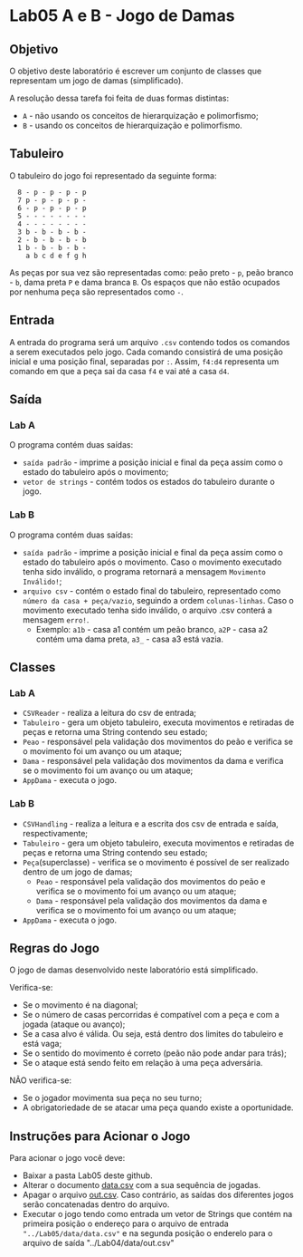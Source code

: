 # Lab05 A e B - Jogo de Damas

## Objetivo

O objetivo deste laboratório é escrever um conjunto de classes que representam um jogo de damas (simplificado).

A resolução dessa tarefa foi feita de duas formas distintas: 

* `A` - não usando os conceitos de hierarquização e polimorfismo;
* `B` - usando os conceitos de hierarquização e polimorfismo.

## Tabuleiro

O tabuleiro do jogo foi representado da seguinte forma:

~~~
  8 - p - p - p - p
  7 p - p - p - p -
  6 - p - p - p - p
  5 - - - - - - - -
  4 - - - - - - - -
  3 b - b - b - b -
  2 - b - b - b - b
  1 b - b - b - b -
    a b c d e f g h 
~~~
    
As peças por sua vez são representadas como: peão preto - `p`, peão branco - `b`, dama preta `P` e dama branca `B`.
Os espaços que não estão ocupados por nenhuma peça são representados como `-`.

## Entrada

A entrada do programa será um arquivo `.csv` contendo todos os comandos a serem executados pelo jogo. Cada comando consistirá de uma posição inicial e uma posição final, separadas por `:`. Assim, `f4:d4` representa um comando em que a peça sai da casa `f4` e vai até a casa `d4`.

## Saída

### Lab A

O programa contém duas saídas:

* `saída padrão` - imprime a posição inicial e final da peça assim como o estado do tabuleiro após o movimento;
* `vetor de strings` - contém todos os estados do tabuleiro durante o jogo.

### Lab B

O programa contém duas saídas:

* `saída padrão` - imprime a posição inicial e final da peça assim como o estado do tabuleiro após o movimento. Caso o movimento executado tenha sido inválido, o programa retornará a mensagem `Movimento Inválido!`;
* `arquivo csv` - contém o estado final do tabuleiro, representado como `número da casa + peça/vazio`, seguindo a ordem `colunas-linhas`. Caso o movimento executado tenha sido inválido, o arquivo .csv conterá a mensagem `erro!`.
  * Exemplo: `a1b` - casa a1 contém um peão branco, `a2P` - casa a2 contém uma dama preta, `a3_` - casa a3 está vazia.
## Classes

### Lab A

* `CSVReader` - realiza a leitura do csv de entrada;
* `Tabuleiro` - gera um objeto tabuleiro, executa movimentos e retiradas de peças e retorna uma String contendo seu estado;
* `Peao` - responsável pela validação dos movimentos do peão e verifica se o movimento foi um avanço ou um ataque;
* `Dama` - responsável pela validação dos movimentos da dama e verifica se o movimento foi um avanço ou um ataque;
* `AppDama` - executa o jogo.

### Lab B

* `CSVHandling` - realiza a leitura e a escrita dos csv de entrada e saída, respectivamente;
* `Tabuleiro` - gera um objeto tabuleiro, executa movimentos e retiradas de peças e retorna uma String contendo seu estado;
* `Peça`(superclasse) - verifica se o movimento é possível de ser realizado dentro de um jogo de damas;
  * `Peao` - responsável pela validação dos movimentos do peão e verifica se o movimento foi um avanço ou um ataque;
  * `Dama` - responsável pela validação dos movimentos da dama e verifica se o movimento foi um avanço ou um ataque;
* `AppDama` - executa o jogo.

## Regras do Jogo

O jogo de damas desenvolvido neste laboratório está simplificado.

Verifica-se:

* Se o movimento é na diagonal;
* Se o número de casas percorridas é compatível com a peça e com a jogada (ataque ou avanço);
* Se a casa alvo é válida. Ou seja, está dentro dos limites do tabuleiro e está vaga;
* Se o sentido do movimento é correto (peão não pode andar para trás);
* Se o ataque está sendo feito em relação à uma peça adversária.

NÃO verifica-se:

* Se o jogador movimenta sua peça no seu turno;
* A obrigatoriedade de se atacar uma peça quando existe a oportunidade.

## Instruções para Acionar o Jogo

Para acionar o jogo você deve:

* Baixar a pasta Lab05 deste github.
* Alterar o documento [data.csv](https://github.com/HannahPlath/MC322/blob/main/Lab05//data/data.csv) com a sua sequência de jogadas.
* Apagar o arquivo [out.csv](https://github.com/HannahPlath/MC322/blob/main/Lab05//data/out.csv). Caso contrário, as saídas dos diferentes jogos serão concatenadas dentro do arquivo.
* Executar o jogo tendo como entrada um vetor de Strings que contém na primeira posição o endereço para o arquivo de entrada `"../Lab05/data/data.csv"` e na segunda posição o enderelo para o arquivo de saída "../Lab04/data/out.csv"



